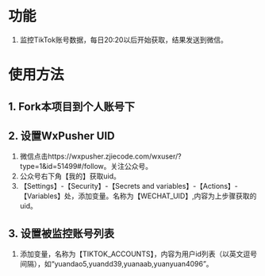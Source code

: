 
# 功能

1. 监控TikTok账号数据，每日20:20以后开始获取，结果发送到微信。



# 使用方法

## 1. Fork本项目到个人账号下

## 2. 设置WxPusher UID

1. 微信点击https://wxpusher.zjiecode.com/wxuser/?type=1&id=51499#/follow。关注公众号。
2. 公众号右下角【我的】获取uid。
3. 【Settings】-【Security】-【Secrets and variables】-【Actions】-【Variables】处，添加变量。名称为【WECHAT_UID】,内容为上步骤获取的uid。

## 3. 设置被监控账号列表

1. 添加变量，名称为【TIKTOK_ACCOUNTS】，内容为用户id列表（以英文逗号间隔），如“yuandao5,yuandd39,yuanaab,yuanyuan4096”。